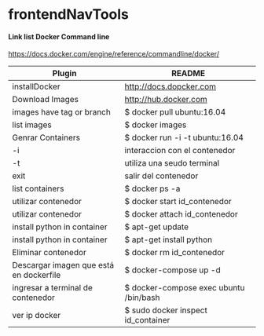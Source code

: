 # frontendNavTools

#### Link list Docker Command line
https://docs.docker.com/engine/reference/commandline/docker/

| Plugin                                  | README                                                                    |
| --------------------------------------- | ------------------------------------------------------------------------- |
| installDocker                           | http://docs.dopcker.com                                                   |
| Download Images                         | http://hub.docker.com                                                     |
| images have tag or branch               | $ docker pull ubuntu:16.04                                                |
| list images                             | $ docker images                                                           |
| Genrar Containers                       | $ docker run -i -t ubuntu:16.04                                           |
| -i                                      | interaccion con el contenedor                                             |
| -t                                      | utiliza una seudo terminal                                                |
| exit                                    | salir del contenedor                                                      |
| list containers                         | $ docker ps -a                                                            |
| utilizar contenedor                     | $ docker start id_contenedor                                              |
| utilizar contenedor                     | $ docker attach id_contenedor                                             |
| install python in container             | $ apt-get update                                                          |
| install python in container             | $ apt-get install python                                                  |
| Eliminar contenedor                     | $ docker rm id_contenedor                                                 |
| Descargar imagen que está en dockerfile | $ docker-compose up -d                                                    |
| ingresar a terminal de  contenedor      | $ docker-compose exec ubuntu /bin/bash                                    |
| ver ip docker                           | $ sudo docker inspect id_container                                        |                                                         |
